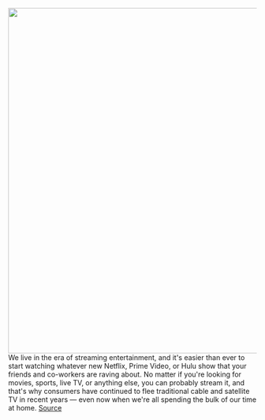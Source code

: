 <img src='https://cdn.vox-cdn.com/thumbor/yNBpuAFymAuvy8pI-rTPW4Krqjw=/0x0:2040x1360/1200x800/filters:focal(807x369:1133x695)/cdn.vox-cdn.com/uploads/chorus_image/image/67036587/cwelch_181128_3103_0677_2.0.jpg' width='700px' /><br/>
We live in the era of streaming entertainment, and it's easier than ever to start watching whatever new Netflix, Prime Video, or Hulu show that your friends and co-workers are raving about. No matter if you're looking for movies, sports, live TV, or anything else, you can probably stream it, and that's why consumers have continued to flee traditional cable and satellite TV in recent years — even now when we're all spending the bulk of our time at home.
<a href='https://www.theverge.com/21317087/streaming-tv-movies-device-services'> Source <a/>